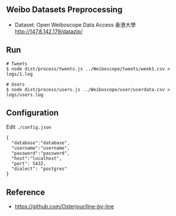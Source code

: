 ## Weibo Datasets Preprocessing

- Dataset: Open Weiboscope Data Access 香港大學 http://147.8.142.179/datazip/

## Run

```
# Tweets
$ node dist/process/tweets.js ../Weiboscope/tweets/week1.csv > logs/1.log

# Users
$ node dist/process/users.js ../Weiboscope/user/userdata.csv > logs/users.log
```

## Configuration

Edit `./config.json`

```
{
  "database":"database",
  "username":"username",
  "password":"password",
  "host":"localhost",
  "port": 5432,
  "dialect": "postgres"  
}
```

## Reference
- https://github.com/Osterjour/line-by-line
